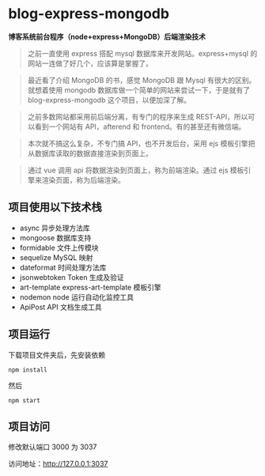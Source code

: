 # blog-express-mongodb

**博客系统前台程序（node+express+MongoDB）后端渲染技术**

> 之前一直使用 express 搭配 mysql 数据库来开发网站。express+mysql 的网站一连做了好几个，应该算是掌握了。

> 最近看了介绍 MongoDB 的书，感觉 MongoDB 跟 Mysql 有很大的区别。
> 就想着使用 mongodb 数据库做一个简单的网站来尝试一下，于是就有了 blog-express-mongodb 这个项目，以便加深了解。

> 之前多数网站都采用前后端分离，有专门的程序来生成 REST-API，所以可以看到一个网站有 API，afterend 和 frontend。有的甚至还有微信端。

> 本次就不搞这么复杂，不专门搞 API，也不开发后台，采用 ejs 模板引擎把从数据库读取的数据直接渲染到页面上。

> 通过 vue 调用 api 将数据渲染到页面上，称为前端渲染。通过 ejs 模板引擎来渲染页面，称为后端渲染。

## 项目使用以下技术栈

- async 异步处理方法库
- mongoose 数据库支持
- formidable 文件上传模块
- sequelize MySQL 映射
- dateformat 时间处理方法库
- jsonwebtoken Token 生成及验证
- art-template express-art-template 模板引擎
- nodemon node 运行自动化监控工具
- ApiPost API 文档生成工具

## 项目运行

下载项目文件夹后，先安装依赖

```
npm install
```

然后

```
npm start
```

## 项目访问

修改默认端口 3000 为 3037

访问地址：http://127.0.0.1:3037
